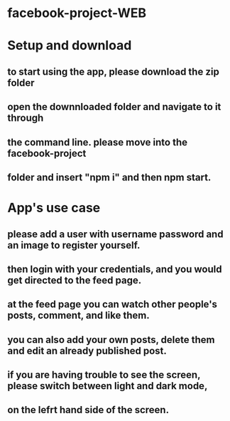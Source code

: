 # facebook-project-WEB

# Setup and download

## to start using the app, please download the zip folder

## open the downnloaded folder and navigate to it through

## the command line. please move into the facebook-project

## folder and insert "npm i" and then npm start.

# App's use case

## please add a user with username password and an image to register yourself.

## then login with your credentials, and you would get directed to the feed page.

## at the feed page you can watch other people's posts, comment, and like them.

## you can also add your own posts, delete them and edit an already published post.

## if you are having trouble to see the screen, please switch between light and dark mode,

## on the lefrt hand side of the screen.
